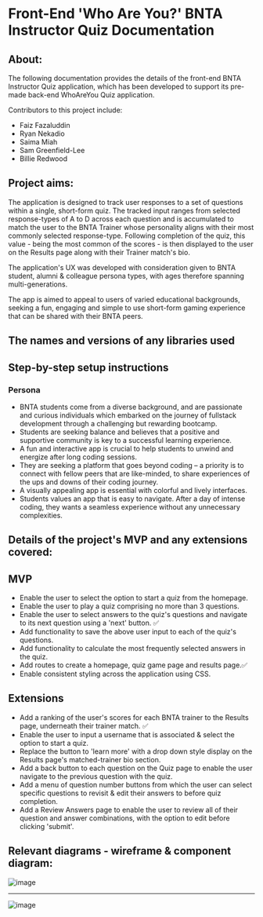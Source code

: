 # Front-End 'Who Are You?' BNTA Instructor Quiz Documentation  

## About:

The following documentation provides the details of the front-end BNTA Instructor Quiz application, which has been developed to support its pre-made back-end WhoAreYou Quiz application.

Contributors to this project include:

- Faiz Fazaluddin
- Ryan Nekadio
- Saima Miah
- Sam Greenfield-Lee
- Billie Redwood


## Project aims:
The application is designed to track user responses to a set of questions within a single, short-form quiz. The tracked input ranges from selected response-types of A to D across each question and is accumulated to match the user to the BNTA Trainer whose personality aligns with their most commonly selected response-type. Following completion of the quiz, this value - being the most common of the scores - is then displayed to the user on the Results page along with their Trainer match's bio.

The application's UX was developed with consideration given to BNTA student, alumni & colleague persona types, with ages therefore spanning multi-generations.

The app is aimed to appeal to users of varied educational backgrounds, seeking a fun, engaging and simple to use short-form gaming experience that can be shared with their BNTA peers.


## The names and versions of any libraries used



## Step-by-step setup instructions



### Persona 
- BNTA students come from a diverse background, and are passionate and curious individuals which embarked on the journey of fullstack development through a challenging but rewarding bootcamp.
- Students are seeking balance and believes that a positive and supportive community is key to a successful learning experience.
- A fun and interactive app is crucial to help students to unwind and energize after long coding sessions. 
- They are seeking a platform that goes beyond coding – a priority is to connect with fellow peers that are like-minded, to share experiences of the ups and downs of their coding journey.
- A visually appealing app is essential with colorful and lively interfaces.
- Students values an app that is easy to navigate. After a day of intense coding, they wants a seamless experience without any unnecessary complexities.



## Details of the project's MVP and any extensions covered:
## MVP
- Enable the user to select the option to start a quiz from the homepage.
- Enable the user to play a quiz comprising no more than 3 questions.
- Enable the user to select answers to the quiz's questions and navigate to its next question using a 'next' button. ✅
- Add functionality to save the above user input to each of the quiz's questions.
- Add functionality to calculate the most frequently selected answers in the quiz.
- Add routes to create a homepage, quiz game page and results page.✅
- Enable consistent styling across the application using CSS.

## Extensions
- Add a ranking of the user's scores for each BNTA trainer to the Results page, underneath their trainer match. ✅
- Enable the user to input a username that is associated & select the option to start a quiz.
- Replace the button to 'learn more' with a drop down style display on the Results page's matched-trainer bio section.
- Add a back button to each question on the Quiz page to enable the user navigate to the previous question with the quiz.
- Add a menu of question number buttons from which the user can select specific questions to revisit & edit their answers to before quiz completion.
- Add a Review Answers page to enable the user to review all of their question and answer combinations, with the option to edit before clicking 'submit'.

## Relevant diagrams - wireframe & component diagram:

![image](https://github.com/billieredwood/instructor_quiz_frontend_project/assets/131786678/4b77897f-a08f-4ffd-a722-c0ebd6ba5afc)

---------

![image](https://github.com/billieredwood/instructor_quiz_frontend_project/assets/131786678/7b11c8be-f438-4546-b8b5-56e2cdd2cda8)
